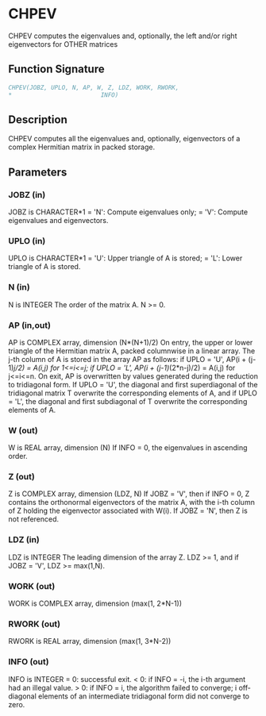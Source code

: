# CHPEV

CHPEV computes the eigenvalues and, optionally, the left and/or right eigenvectors for OTHER matrices

## Function Signature

```fortran
CHPEV(JOBZ, UPLO, N, AP, W, Z, LDZ, WORK, RWORK,
*                         INFO)
```

## Description


 CHPEV computes all the eigenvalues and, optionally, eigenvectors of a
 complex Hermitian matrix in packed storage.

## Parameters

### JOBZ (in)

JOBZ is CHARACTER*1 = 'N': Compute eigenvalues only; = 'V': Compute eigenvalues and eigenvectors.

### UPLO (in)

UPLO is CHARACTER*1 = 'U': Upper triangle of A is stored; = 'L': Lower triangle of A is stored.

### N (in)

N is INTEGER The order of the matrix A. N >= 0.

### AP (in,out)

AP is COMPLEX array, dimension (N*(N+1)/2) On entry, the upper or lower triangle of the Hermitian matrix A, packed columnwise in a linear array. The j-th column of A is stored in the array AP as follows: if UPLO = 'U', AP(i + (j-1)*j/2) = A(i,j) for 1<=i<=j; if UPLO = 'L', AP(i + (j-1)*(2*n-j)/2) = A(i,j) for j<=i<=n. On exit, AP is overwritten by values generated during the reduction to tridiagonal form. If UPLO = 'U', the diagonal and first superdiagonal of the tridiagonal matrix T overwrite the corresponding elements of A, and if UPLO = 'L', the diagonal and first subdiagonal of T overwrite the corresponding elements of A.

### W (out)

W is REAL array, dimension (N) If INFO = 0, the eigenvalues in ascending order.

### Z (out)

Z is COMPLEX array, dimension (LDZ, N) If JOBZ = 'V', then if INFO = 0, Z contains the orthonormal eigenvectors of the matrix A, with the i-th column of Z holding the eigenvector associated with W(i). If JOBZ = 'N', then Z is not referenced.

### LDZ (in)

LDZ is INTEGER The leading dimension of the array Z. LDZ >= 1, and if JOBZ = 'V', LDZ >= max(1,N).

### WORK (out)

WORK is COMPLEX array, dimension (max(1, 2*N-1))

### RWORK (out)

RWORK is REAL array, dimension (max(1, 3*N-2))

### INFO (out)

INFO is INTEGER = 0: successful exit. < 0: if INFO = -i, the i-th argument had an illegal value. > 0: if INFO = i, the algorithm failed to converge; i off-diagonal elements of an intermediate tridiagonal form did not converge to zero.

